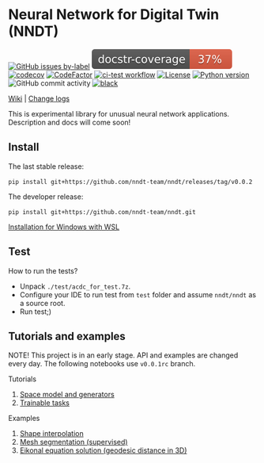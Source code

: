 # Neural Network for Digital Twin (NNDT)

[![GitHub issues by-label](https://img.shields.io/github/issues/nndt-team/nndt/good%20first%20issue)](https://github.com/nndt-team/nndt/issues?q=is%3Aissue+is%3Aopen+label%3A%22good+first+issue%22)
[![docstr_coverage](https://github.com/nndt-team/nndt/blob/main/docstr-cov-badge.svg)](https://github.com/nndt-team/nndt)
[![codecov](https://codecov.io/gh/nndt-team/nndt/branch/main/graph/badge.svg)](https://codecov.io/gh/nndt-team/nndt)
[![CodeFactor](https://www.codefactor.io/repository/github/nndt-team/nndt/badge)](https://www.codefactor.io/repository/github/nndt-team/nndt)
[![ci-test workflow](https://github.com/nndt-team/nndt/actions/workflows/ci-workflow.yml/badge.svg)](https://github.com/nndt-team/nndt/actions/workflows/ci-workflow.yml)
[![License](https://img.shields.io/github/license/nndt-team/nndt)](https://github.com/nndt-team/nndt/blob/main/LICENSE)
[![Python version](https://github.com/nndt-team/nndt/blob/main/python-badge.svg)](https://www.python.org/downloads/release/python-3110/)
![GitHub commit activity](https://img.shields.io/github/commit-activity/m/nndt-team/nndt)
[![black](https://img.shields.io/badge/code%20style-black-000000.svg)](https://github.com/psf/black)


[Wiki](https://github.com/nndt-team/nndt/wiki) | [Change logs](https://github.com/nndt-team/nndt/blob/main/CHANGELOG.md)

This is experimental library for unusual neural network applications. Description and docs will come soon!

## Install
 
The last stable release:
```
pip install git+https://github.com/nndt-team/nndt/releases/tag/v0.0.2
```

The developer release:
```
pip install git+https://github.com/nndt-team/nndt.git
```

[Installation for Windows with WSL](https://github.com/nndt-team/nndt/wiki/NNDT-WSL)

## Test

How to run the tests?
 - Unpack `./test/acdc_for_test.7z`.
 - Configure your IDE to run test from `test` folder and assume `nndt/nndt` as a source root.
 - Run test;)
 
## Tutorials and examples

NOTE! This project is in an early stage. API and examples are changed every day. 
The following notebooks use `v0.0.1rc` branch.

Tutorials
1. [Space model and generators](https://drive.google.com/file/d/16VEUCfcCtRQOYGqe6N2MBsIsD8OILufL/view?usp=sharing)
2. [Trainable tasks](https://drive.google.com/file/d/16ZnfqzL9VsGqnyWG4zV9uVcwFSvlHdYN/view?usp=sharing)

Examples
1. [Shape interpolation](https://github.com/nndt-team/nndt/blob/main/demos_preliminary/sdf_multiple_files.py)
2. [Mesh segmentation (supervised)](https://github.com/nndt-team/nndt/blob/main/demos_preliminary/mesh_segmentation.py)
3. [Eikonal equation solution (geodesic distance in 3D)](https://github.com/nndt-team/nndt/blob/main/demos_preliminary/eikonal_on_primitives.py)

